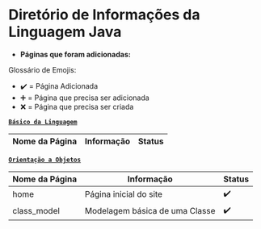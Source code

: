 # Diretório de Informações da Linguagem Java

* **Páginas que foram adicionadas:**

Glossário de Emojis:

* :heavy_check_mark: = Página Adicionada
* :heavy_plus_sign: = Página que precisa ser adicionada
* :x: = Página que precisa ser criada


[**`Básico da Linguagem`**]()

Nome da Página|Informação|Status
|---|---|---|

[**`Orientação a Objetos`**]()

Nome da Página|Informação|Status
|---|---|---|
home|Página inicial do site|:heavy_check_mark: 
class_model|Modelagem básica de uma Classe|:heavy_check_mark:

